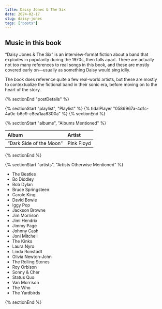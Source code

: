 ```yaml
---
title: Daisy Jones & The Six
date: 2024-02-17
slug: daisy-jones
tags: ["posts"]
---
```


## Music in this book

“Daisy Jones & The Six” is an interview-format fiction about a band that explodes in popularity during the 1970s, then falls apart. There are actually not too many references to real songs in this book, and these are mostly covered early on—usually as something Daisy would sing idlly.

The book does reference quite a few real-world artists, but these are mostly to contextualize the fictional band in their sonic era, before moving on to the heart of the story.

{% sectionEnd "postDetails" %}

{% sectionStart "playlist", "Playlist" %}
{% tidalPlayer "0586967a-4d1c-4a0c-b6c9-c8ea1aa6300a" %}
{% sectionEnd %}

{% sectionStart "albums", "Albums Mentioned" %}

| Album | Artist |
| :---- | :----- |
| “Dark Side of the Moon” | Pink Floyd |

{% sectionEnd %}

{% sectionStart "artists", "Artists Otherwise Mentioned" %}

* The Beatles
* Bo Diddley
* Bob Dylan
* Bruce Springsteen
* Carole King
* David Bowie
* Iggy Pop
* Jackson Browne
* Jim Morrison
* Jimi Hendrix
* Jimmy Page
* Johnny Cash
* Joni Mitchell
* The Kinks
* Laura Nyro
* Linda Ronstadt
* Olivia Newton-John
* The Rolling Stones
* Roy Orbison
* Sonny & Cher
* Status Quo
* Van Morrison
* The Who
* The Yardbirds

{% sectionEnd %}